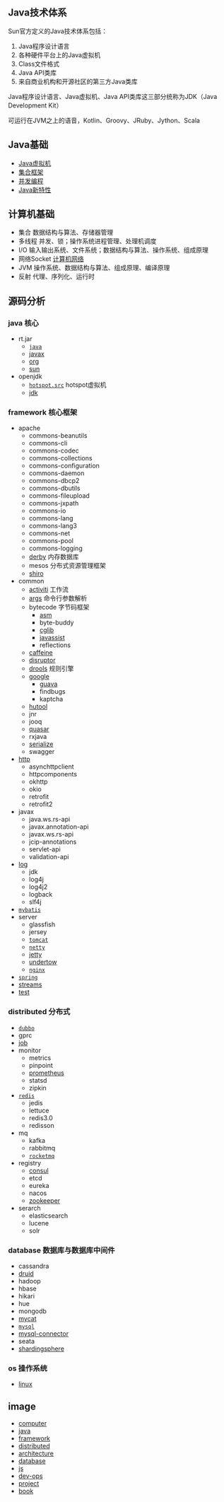 ## Java技术体系
Sun官方定义的Java技术体系包括：
1. Java程序设计语言
2. 各种硬件平台上的Java虚拟机
3. Class文件格式
4. Java API类库
5. 来自商业机构和开源社区的第三方Java类库

Java程序设计语言、Java虚拟机、Java API类库这三部分统称为JDK（Java Development Kit）

可运行在JVM之上的语音，Kotlin、Groovy、JRuby、Jython、Scala

## Java基础
* [Java虚拟机](/docs/10-java/02-jvm.md)
* [集合框架](/docs/10-java/10-collection.md)
* [并发编程](/docs/10-java/50-concurrent.md)
* [Java新特性](/docs/10-java/blog/90-jdk-evolution.md)

## 计算机基础
* 集合 数据结构与算法、存储器管理
* 多线程 并发、锁；操作系统进程管理、处理机调度
* I/O 输入输出系统、文件系统；数据结构与算法、操作系统、组成原理
* 网络Socket [计算机网络](/docs/00-base/40-net.md)
* JVM 操作系统、数据结构与算法、组成原理、编译原理
* 反射 代理、序列化、运行时

## 源码分析

### java 核心
* rt.jar
  * [`java`](/docs/10-java/src/rt.jar.src/java/README.md)
  * [javax](/10-java/src/rt.jar.src/javax/README.md)
  * [org](/10-java/src/rt.jar.src/org/README.md)
  * [sun](/10-java/src/rt.jar.src/sun/README.md)
* openjdk
  * [`hotspot.src`](/10-java/src/openjdk/hotspot.src/README.md) hotspot虚拟机
  * [jdk](/10-java/src/openjdk/jdk/README.md)

### framework 核心框架
* apache
  * commons-beanutils
  * commons-cli
  * commons-codec
  * commons-collections
  * commons-configuration
  * commons-daemon
  * commons-dbcp2
  * commons-dbutils
  * commons-fileupload
  * commons-jxpath
  * commons-io
  * commons-lang
  * commons-lang3
  * commons-net
  * commons-pool
  * commons-logging
  * [derby](/docs/20-framework/src/apache/derby/README.md) 内存数据库
  * mesos 分布式资源管理框架
  * [shiro](/docs/20-framework/src/apache/shiro/README.md)
* common
  * [activiti](/docs/20-framework/src/common/activiti/README.md) 工作流
  * [args](/docs/20-framework/src/common/args/README.md) 命令行参数解析
  * bytecode 字节码框架
    * [asm](/docs/20-framework/src/common/bytecode/asm/README.md)
    * byte-buddy
    * [cglib](/docs/20-framework/src/common/bytecode/cglib/README.md)
    * [javassist](/docs/20-framework/src/common/bytecode/javassist/README.md)
    * reflections
  * [caffeine](/docs/20-framework/src/common/caffeine/README.md)
  * [disruptor](/docs/20-framework/src/common/disruptor/README.md)
  * [drools](/docs/20-framework/src/common/drools/README.md)  规则引擎
  * [google](/docs/20-framework/src/common/google/README.md)
    * [guava](/docs/20-framework/src/common/google/guava/README.md)
    * findbugs
    * kaptcha
  * [hutool](/docs/20-framework/src/common/hutool/README.md)
  * jnr
  * jooq
  * [quasar](/docs/20-framework/src/common/quasar/README.md)
  * rxjava
  * [serialize](/docs/20-framework/src/common/serialize/README.md)
  * swagger
* [http](/docs/20-framework/src/http/README.md)
  * asynchttpclient
  * httpcomponents
  * okhttp
  * okio
  * retrofit
  * retrofit2
* javax
  * java.ws.rs-api
  * javax.annotation-api
  * javax.ws.rs-api
  * jcip-annotations
  * servlet-api
  * validation-api
* [log](/docs/20-framework/src/log/README.md)
  * jdk
  * log4j
  * log4j2
  * logback
  * slf4j
* [`mybatis`](/docs/20-framework/src/mybatis/README.md)
* server
  * glassfish
  * jersey
  * [`tomcat`](/docs/20-framework/src/server/tomcat/README.md)
  * [`netty`](/docs/20-framework/src/server/netty/README.md)
  * [jetty](/docs/20-framework/src/server/jetty/README.md)
  * [undertow](/docs/20-framework/src/server/undertow/README.md)
  * [`nginx`](/docs/20-framework/src/server/nginx/README.md)
* [`spring`](/docs/20-framework/src/spring/README.md)
* [streams](/docs/20-framework/src/streams/README.md)
* [test](/docs/20-framework/src/test/README.md)
  
### distributed 分布式
* [`dubbo`](/docs/30-distributed/src/dubbo/README.md)
* gprc
* [job](/docs/30-distributed/src/job/README.md)
* monitor
  * metrics
  * pinpoint
  * [prometheus](/docs/30-distributed/src/monitor/prometheus/README.md)
  * statsd
  * zipkin
* [`redis`](/docs/30-distributed/src/redis/README.md)
  * jedis
  * lettuce
  * redis3.0
  * redisson
* mq
  * kafka
  * rabbitmq
  * [`rocketmq`](/docs/30-distributed/src/rocketmq/README.md)
* registry
  * [consul](/docs/30-distributed/src/registry/consul/README.md)
  * etcd
  * eureka
  * nacos
  * [zookeeper](/docs/30-distributed/src/registry/zookeeper/README.md)
* serarch
  * elasticsearch
  * lucene
  * solr

### database 数据库与数据库中间件
* cassandra
* [druid](/docs/50-database/src/druid/README.md)
* hadoop
* hbase
* hikari
* hue
* mongodb
* [mycat](/docs/50-database/src/mycat/README.md)
* [`mysql`](/docs/50-database/src/mysql/README.md)
* [mysql-connector](/docs/50-database/src/mysql-connector/README.md)
* seata
* [shardingsphere](/docs/50-database/src/sharding/org.apache.shardingsphere/README.md)

### os 操作系统
- [linux](/docs/00-base/src/linux/README.md)
 
## image
* [computer](/docs/00-base/99-image.md)  
* [java](/docs/10-java/99-image.md)  
* [framework](/docs/20-framework/99-image.md)
* [distributed](/docs/30-distributed/99-image.md)
* [architecture](/docs/40-architecture/99-image.md)
* [database](/docs/50-database/99-image.md)
* [js](/docs/60-js/99-image.md)
* [dev-ops](/docs/70-dev-ops/99-image.md)
* [project](/docs/80-project/99-image.md)
* [book](/docs/99-book/99-image.md)